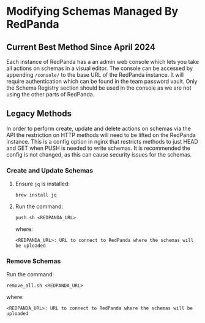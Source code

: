 # Modifying Schemas Managed By RedPanda

## Current Best Method Since April 2024

Each instance of RedPanda has a an admin web console which lets you take all actions on schemas in a visual editor.
The console can be accessed by appending `/console/` to the base URL of the RedPanda instance.
It will require authentication which can be found in the team password vault.
Only the Schema Registry section should be used in the console as we are not using the other parts of RedPanda.

## Legacy Methods

In order to perform create, update and delete actions on schemas via the API the restriction on HTTP methods will need to be lifted on the RedPanda instance.
This is a config option in nginx that restricts methods to just HEAD and GET when PUSH is needed to write schemas.
It is recommended the config is not changed, as this can cause security issues for the schemas.

### Create and Update Schemas

1. Ensure `jq` is installed:

    ```shell
    brew install jq
    ```

1. Run the command:

    ```shell
    push.sh <REDPANDA_URL>
    ```

    where:

    ```text
    <REDPANDA_URL>: URL to connect to RedPanda where the schemas will be uploaded
    ```

### Remove Schemas

Run the command:

```shell
remove_all.sh <REDPANDA_URL>
```

where:

```text
<REDPANDA_URL>: URL to connect to RedPanda where the schemas will be uploaded
```
